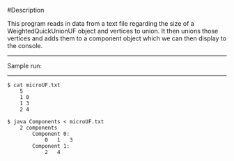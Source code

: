 #Description

This program reads in data from a text file regarding	the size of a WeightedQuickUnionUF object and	vertices to union. It then unions those vertices and adds them to a component object which we can then display to the console.


************************************************************************************************************************************************************
Sample run:
************************************************************************************************************************************************************

    $ cat microUF.txt
        5
        1 0
        1 3
        2 4
        
    $ java Components < microUF.txt
        2 components
            Component 0:
                0	1	3
            Component 1:
                2	4
